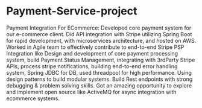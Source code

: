# Payment-Service-project

Payment Integration For ECommerce: Developed core payment
system for our e-commerce client. Did API integration with Stripe
utilizing Spring Boot for rapid development, with microservices
architecture, and hosted on AWS. Worked in Agile team to effectively
contribute to end-to-end Stripe PSP Integration like Design and
development of core payment processing system, build Payment
Status Management, integrating with 3rdParty Stripe APIs, process
stripe notifications, building end-to-end error handling system, Spring
JDBC for DB, used threadpool for high performance. Using design
patterns to build modular systems. Build Rest endpoints with strong
debugging & problem solving skills. Got an amazing opportunity to
explore and implement open source like ActiveMQ for async
integration with ecommerce systems.
